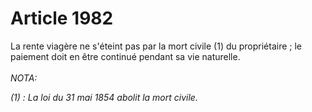 # Article 1982

La rente viagère ne s'éteint pas par la mort civile (1) du propriétaire ; le paiement doit en être continué pendant sa vie naturelle.<br/><br/><i>NOTA:<p> (1) : La loi du 31 mai 1854 abolit la mort civile.</p></i>